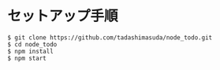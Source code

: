 # セットアップ手順

```
$ git clone https://github.com/tadashimasuda/node_todo.git
$ cd node_todo
$ npm install
$ npm start
```